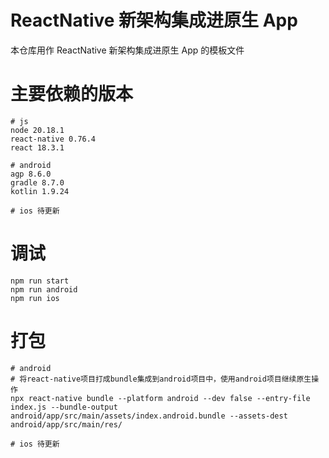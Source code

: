 # ReactNative 新架构集成进原生 App

本仓库用作 ReactNative 新架构集成进原生 App 的模板文件

# 主要依赖的版本

```text
# js
node 20.18.1
react-native 0.76.4
react 18.3.1

# android
agp 8.6.0
gradle 8.7.0
kotlin 1.9.24

# ios 待更新
```

# 调试

```shell
npm run start
npm run android
npm run ios
```

# 打包

```shell
# android
# 将react-native项目打成bundle集成到android项目中，使用android项目继续原生操作
npx react-native bundle --platform android --dev false --entry-file index.js --bundle-output android/app/src/main/assets/index.android.bundle --assets-dest android/app/src/main/res/

# ios 待更新
```
